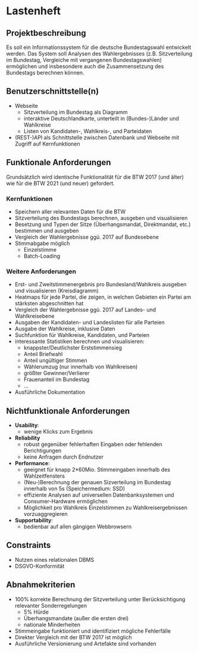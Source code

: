 # Lastenheft
## Projektbeschreibung
Es soll ein Informationssystem für die deutsche Bundestagswahl entwickelt werden. Das System soll Analysen des Wahlergebnisses (z.B. Sitzverteilung im Bundestag, Vergleiche mit vergangenen Bundestagswahlen) ermöglichen und insbesondere auch die Zusammensetzung des Bundestags berechnen können.

## Benutzerschnittstelle(n)
- Webseite
  - Sitzverteilung im Bundestag als Diagramm
  - interaktive Deutschlandkarte, unterteilt in (Bundes-)Länder und Wahlkreise
  - Listen von Kandidaten-, Wahlkreis-, und Parteidaten
- (REST-)API als Schnittstelle zwischen Datenbank und Webseite mit Zugriff auf Kernfunktionen 
    
## Funktionale Anforderungen
Grundsätzlich wird identische Funktionalität für die BTW 2017 (und älter) wie für die BTW 2021 (und neuer) gefordert.
### Kernfunktionen
- Speichern aller relevanten Daten für die BTW
- Sitzverteilung des Bundestags berechnen, ausgeben und visualisieren
- Besetzung und Typen der Sitze (Überhangsmandat, Direktmandat, etc.) bestimmen und ausgeben
- Vergleich der Wahlergebnisse ggü. 2017 auf Bundesebene
- Stimmabgabe möglich
  - Einzelstimme
  - Batch-Loading

### Weitere Anforderungen
- Erst- und Zweitstimmenergebnis pro Bundesland/Wahlkreis ausgeben und visualisieren (Kreisdiagramm)
- Heatmaps für jede Partei, die zeigen, in welchen Gebieten ein Partei am stärksten abgeschnitten hat
- Vergleich der Wahlergebnisse ggü. 2017 auf Landes- und Wahlkreisebene
- Ausgaben der Kandidaten- und Landeslisten für alle Parteien
- Ausgabe der Wahlkreise, inklusive Daten
- Suchfunktion für Wahlkreise, Kandidaten, und Parteien
- interessante Statistiken berechnen und visualisieren:
    - knappster/Deutlichster Erststimmensieg
    - Anteil Briefwahl
    - Anteil ungültiger Stimmen
    - Wählerumzug (nur innerhalb von Wahlkreisen)
    - größter Gewinner/Verlierer
    - Frauenanteil im Bundestag
    - ...
- Ausführliche Dokumentation

## Nichtfunktionale Anforderungen
- **Usability**:
	- wenige Klicks zum Ergebnis
- **Reliability**
	- robust gegenüber fehlerhaften Eingaben oder fehlenden Berichtigungen
	- keine Anfragen durch Endnutzer
- **Performance**:
	- geeignet für knapp 2*60Mio. Stimmeingaben innerhalb des Wahlzeitfensters
	- (Neu-)Berechnung der genauen Sizverteilung im Bundestag innerhalb von 
      5s (Speichermedium: SSD)
	- effiziente Analysen auf universellen Datenbanksystemen und Consumer-Hardware ermöglichen
    - Möglichkeit pro Wahlkreis Einzelstimmen zu Wahlkreisergebnissen vorzuaggregieren
- **Supportability**:
	- bedienbar auf allen gängigen Webbrowsern

## Constraints
- Nutzen eines relationalen DBMS
- DSGVO-Konformität

## Abnahmekriterien
- 100% korrekte Berechnung der Sitzverteilung unter Berücksichtigung relevanter Sonderregelungen
  - 5% Hürde
  - Überhangsmandate (außer die ersten drei)
  - nationale Minderheiten
- Stimmeingabe funktioniert und identifiziert mögliche Fehlerfälle
- Direkter Vergleich mit der BTW 2017 ist möglich
- Ausführliche Versionierung und Artefakte sind vorhanden
